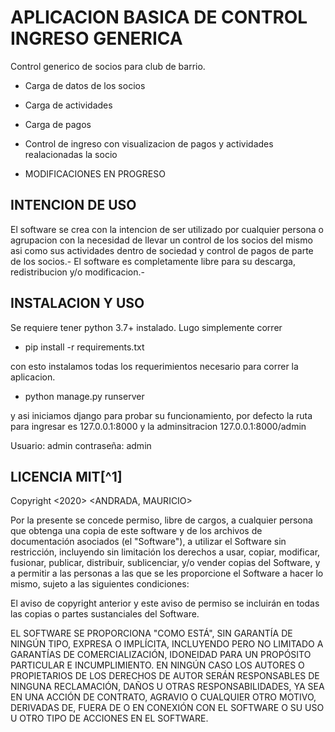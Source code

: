 <h1>APLICACION BASICA DE CONTROL INGRESO GENERICA</h1>

Control generico de socios para club de barrio.

- Carga de datos de los socios
- Carga de actividades
- Carga de pagos
- Control de ingreso con visualizacion de pagos y actividades realacionadas la socio

- MODIFICACIONES EN PROGRESO

<h2>INTENCION DE USO</h2>

 El software se crea con la intencion de ser utilizado por cualquier persona o agrupacion con 
la necesidad de llevar un control de los socios del mismo asi como sus actividades dentro de
sociedad y control de pagos de parte de los socios.-
 El software es completamente libre para su descarga, redistribucion y/o modificacion.-

<h2>INSTALACION Y USO</h2>

Se requiere tener python 3.7+ instalado.
Lugo simplemente correr

- pip install -r requirements.txt 

con esto instalamos todas los requerimientos necesario para correr la aplicacion.

- python manage.py runserver

y asi iniciamos django para probar su funcionamiento, por defecto la ruta para ingresar es 127.0.0.1:8000 y la adminsitracion 127.0.0.1:8000/admin

Usuario: admin
contraseña: admin

<h2>LICENCIA MIT[^1]</h2>

Copyright <2020> <ANDRADA, MAURICIO>

Por la presente se concede permiso, libre de cargos, a cualquier persona que obtenga una copia 
de este software y de los archivos de documentación asociados (el "Software"), a utilizar el 
Software sin restricción, incluyendo sin limitación los derechos a usar, copiar, modificar, 
fusionar, publicar, distribuir, sublicenciar, y/o vender copias del Software, y a permitir a 
las personas a las que se les proporcione el Software a hacer lo mismo, sujeto a las 
siguientes condiciones:

El aviso de copyright anterior y este aviso de permiso se incluirán en todas las copias 
o partes sustanciales del Software.

EL SOFTWARE SE PROPORCIONA "COMO ESTÁ", SIN GARANTÍA DE NINGÚN TIPO, EXPRESA O IMPLÍCITA,
INCLUYENDO PERO NO LIMITADO A GARANTÍAS DE COMERCIALIZACIÓN, IDONEIDAD PARA UN PROPÓSITO
PARTICULAR E INCUMPLIMIENTO. EN NINGÚN CASO LOS AUTORES O PROPIETARIOS DE LOS DERECHOS DE
AUTOR SERÁN RESPONSABLES DE NINGUNA RECLAMACIÓN, DAÑOS U OTRAS RESPONSABILIDADES, YA SEA
EN UNA ACCIÓN DE CONTRATO, AGRAVIO O CUALQUIER OTRO MOTIVO, DERIVADAS DE, FUERA DE O EN
CONEXIÓN CON EL SOFTWARE O SU USO U OTRO TIPO DE ACCIONES EN EL SOFTWARE.

</hr>

[^1]: Al descargar este software acepta los terminos de licencia.-